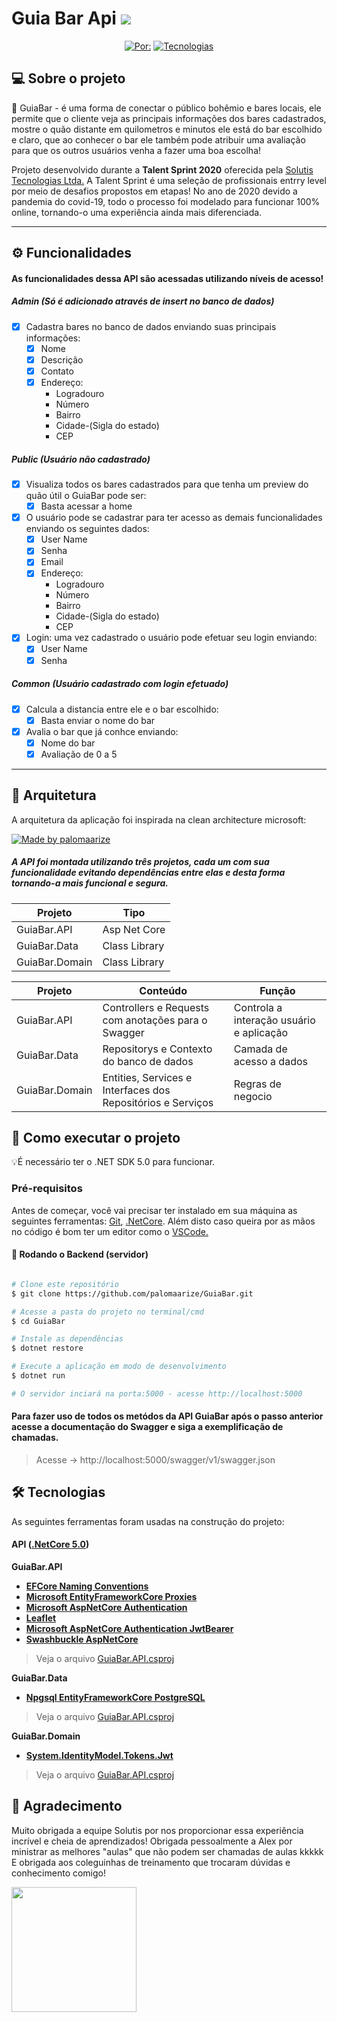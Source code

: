 # Guia Bar Api <img src="https://img.icons8.com/fluent/48/000000/beer.png"/>
<center><a href="https://www.linkedin.com/in/paloma-arize/"><img alt="Por: " src="https://img.shields.io/badge/Por:%20Paloma%0Arize-yellow"></a>  <a href="https://www.linkedin.com/in/paloma-arize/"><img alt="Tecnologias" src="https://img.shields.io/badge/Tecnologia-.NET%205.0-yellow"></a></center>

## 💻 Sobre o projeto

:beer: GuiaBar - é uma forma de conectar o público bohêmio e bares locais, ele permite que o cliente veja as principais informações dos bares cadastrados, mostre o quão distante em quilometros e minutos ele está do bar escolhido e claro, que ao conhecer o bar ele também pode atribuir uma avaliação para que os outros usuários venha a fazer uma boa escolha! 


Projeto desenvolvido durante a **Talent Sprint 2020** oferecida pela [Solutis Tecnologias Ltda.](https://solutis.com.br/)
A Talent Sprint é uma seleção de profissionais entrry level por meio de desafios propostos em etapas! No ano de 2020 devido a pandemia do covid-19, todo o processo foi modelado para funcionar 100% online, tornando-o uma experiência ainda mais diferenciada.

---

## ⚙️ Funcionalidades
#### As funcionalidades dessa API são acessadas utilizando níveis de acesso!
##### Admin (Só é adicionado através de insert no banco de dados) 

- [x] Cadastra bares no banco de dados enviando suas principais informações:
  - [x] Nome
  - [x] Descrição
  - [x] Contato
  - [x] Endereço: 
    - Logradouro
    - Número
    - Bairro
    - Cidade-(Sigla do estado)
    - CEP

##### Public (Usuário não cadastrado)
- [x] Visualiza todos os bares cadastrados para que tenha um preview do quão útil o GuiaBar pode ser:
  - [x] Basta acessar a home
- [x] O usuário pode se cadastrar para ter acesso as demais funcionalidades enviando os seguintes dados:
  - [x] User Name
  - [x] Senha
  - [x] Email
  - [x] Endereço: 
    - Logradouro
    - Número
    - Bairro
    - Cidade-(Sigla do estado)
    - CEP
- [x] Login: uma vez cadastrado o usuário pode efetuar seu login enviando:
  - [x] User Name
  - [x] Senha

##### Common (Usuário cadastrado com login efetuado)
- [x] Calcula a distancia entre ele e o bar escolhido:
  - [x] Basta enviar o nome do bar
- [x] Avalia o bar que já conhce enviando:
  - [x] Nome do bar
  - [x] Avaliação de 0 a 5

---

## 🎨 Arquitetura

A arquitetura da aplicação foi inspirada na clean architecture microsoft:

<a href="https://docs.microsoft.com/en-us/dotnet/architecture/modern-web-apps-azure/common-web-application-architectures">
  <img alt="Made by palomaarize" src="https://img.shields.io/badge/Acessar%20Documentação%20-Microsoft-yellow">
</a>

##### A API foi montada utilizando três projetos, cada um com sua funcionalidade evitando dependências entre elas e desta forma tornando-a mais funcional e segura.

| Projeto        |  Tipo         |
|----------------|---------------|
| GuiaBar.API    | Asp Net Core  |
| GuiaBar.Data   | Class Library |
| GuiaBar.Domain | Class Library |


| Projeto        | Conteúdo                                           |Função                                   |
|----------------|----------------------------------------------------|-----------------------------------------|
| GuiaBar.API    |Controllers  e Requests com anotações para o Swagger| Controla a interação usuário e aplicação|
| GuiaBar.Data   |Repositorys e Contexto do banco de dados            | Camada de acesso a dados|
| GuiaBar.Domain |Entities, Services e Interfaces dos Repositórios e Serviços|Regras de negocio|


## 🚀 Como executar o projeto

💡É necessário ter o .NET SDK 5.0 para funcionar.

### Pré-requisitos

Antes de começar, você vai precisar ter instalado em sua máquina as seguintes ferramentas:
[Git](https://git-scm.com), [.NetCore](https://dotnet.microsoft.com/download). 
Além disto caso queira por as mãos no código é bom ter um editor como o [VSCode.](https://code.visualstudio.com/)

#### 🎲 Rodando o Backend (servidor)

```bash

# Clone este repositório
$ git clone https://github.com/palomaarize/GuiaBar.git

# Acesse a pasta do projeto no terminal/cmd
$ cd GuiaBar

# Instale as dependências
$ dotnet restore

# Execute a aplicação em modo de desenvolvimento
$ dotnet run

# O servidor inciará na porta:5000 - acesse http://localhost:5000 

```
#### Para fazer uso de todos os metódos da API GuiaBar após o passo anterior acesse a documentação do Swagger e siga a exemplificação de chamadas.

> Acesse -> http://localhost:5000/swagger/v1/swagger.json



## 🛠 Tecnologias

As seguintes ferramentas foram usadas na construção do projeto:

#### **API**  ([.NetCore 5.0](https://docs.microsoft.com/pt-br/dotnet/core/dotnet-five))

**GuiaBar.API**

-   **[EFCore Naming Conventions](https://www.nuget.org/packages/EFCore.NamingConventions/5.0.0-rc1)**
-   **[Microsoft EntityFrameworkCore Proxies](https://www.nuget.org/packages/Microsoft.EntityFrameworkCore.Proxies/)**
-   **[Microsoft AspNetCore Authentication](https://www.nuget.org/packages/Microsoft.AspNetCore.Authentication.MicrosoftAccount)**
-   **[Leaflet](https://react-leaflet.js.org/en/)**
-   **[Microsoft AspNetCore Authentication JwtBearer](https://www.nuget.org/packages/Microsoft.AspNetCore.Authentication.JwtBearer/)**
-   **[Swashbuckle AspNetCore](https://www.nuget.org/packages/Swashbuckle.AspNetCore/)**

> Veja o arquivo  [GuiaBar.API.csproj](https://github.com/palomaarize/GuiaBar/blob/master/GuiaBar.API/GuiaBar.API.csproj)

**GuiaBar.Data**

-   **[Npgsql EntityFrameworkCore PostgreSQL](https://www.nuget.org/packages?q=Npgsql.EntityFrameworkCore.PostgreSQL)**

> Veja o arquivo  [GuiaBar.API.csproj](https://github.com/palomaarize/GuiaBar/blob/master/GuiaBar.Data/GuiaBar.Data.csproj)

**GuiaBar.Domain**

-   **[System.IdentityModel.Tokens.Jwt](https://www.nuget.org/packages/System.IdentityModel.Tokens.Jwt/)**

> Veja o arquivo  [GuiaBar.API.csproj](https://github.com/palomaarize/GuiaBar/blob/master/GuiaBar.Domain/GuiaBar.Domain.csproj)


## 💜 Agradecimento

Muito obrigada a equipe Solutis por nos proporcionar essa experiência incrível e cheia de aprendizados!
Obrigada pessoalmente a Alex por ministrar as melhores "aulas" que não podem ser chamadas de aulas kkkkk
E obrigada aos coleguinhas de treinamento que trocaram dúvidas e conhecimento comigo!

<img src="https://media.giphy.com/media/VelWewgR6CpNK/giphy.gif"
height="200" width="200">
